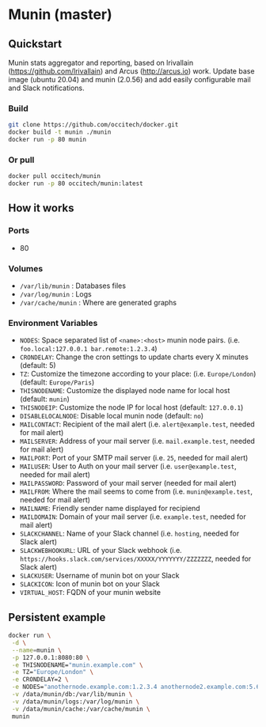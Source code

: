 # Munin (master)

## Quickstart

Munin stats aggregator and reporting, based on lrivallain (<https://github.com/lrivallain>) and Arcus (<http://arcus.io>) work.
Update base image (ubuntu 20.04) and munin (2.0.56) and add easily configurable mail and Slack notifications.

### Build

```bash
git clone https://github.com/occitech/docker.git
docker build -t munin ./munin
docker run -p 80 munin
```

### Or pull

```bash
docker pull occitech/munin
docker run -p 80 occitech/munin:latest
```

## How it works

### Ports

* 80

### Volumes

* `/var/lib/munin` : Databases files
* `/var/log/munin` : Logs
* `/var/cache/munin` : Where are generated graphs

### Environment Variables

* `NODES`: Space separated list of `<name>:<host>` munin node pairs. (i.e. `foo.local:127.0.0.1 bar.remote:1.2.3.4`)
* `CRONDELAY`: Change the cron settings to update charts every X minutes (default: 5)
* `TZ`: Customize the timezone according to your place: (i.e. `Europe/London`) (default: `Europe/Paris`)
* `THISNODENAME`: Customize the displayed node name for local host (default: `munin`)
* `THISNODEIP`: Customize the node IP for local host (default: `127.0.0.1`)
* `DISABLELOCALNODE`: Disable local munin node (default: `no`)
* `MAILCONTACT`: Recipient of the mail alert (i.e. `alert@example.test`, needed for mail alert)
* `MAILSERVER`: Address of your mail server (i.e. `mail.example.test`, needed for mail alert)
* `MAILPORT`: Port of your SMTP mail server  (i.e. `25`, needed for mail alert)
* `MAILUSER`: User to Auth on your mail server  (i.e. `user@example.test`, needed for mail alert)
* `MAILPASSWORD`: Password of your mail server (needed for mail alert)
* `MAILFROM`: Where the mail seems to come from (i.e. `munin@example.test`, needed for mail alert)
* `MAILNAME`: Friendly sender name displayed for recipiend
* `MAILDOMAIN`: Domain of your mail server (i.e. `example.test`, needed for mail alert)
* `SLACKCHANNEL`: Name of your Slack channel (i.e. `hosting`, needed for Slack alert)
* `SLACKWEBHOOKURL`: URL of your Slack webhook (i.e. `https://hooks.slack.com/services/XXXXX/YYYYYYY/ZZZZZZZ`, needed for Slack alert)
* `SLACKUSER`: Username of munin bot on your Slack
* `SLACKICON`: Icon of munin bot on your Slack
* `VIRTUAL_HOST`: FQDN of your munin website

## Persistent example

```bash
docker run \
 -d \
 --name=munin \
 -p 127.0.0.1:8080:80 \
 -e THISNODENAME="munin.example.com" \
 -e TZ="Europe/London" \
 -e CRONDELAY=2 \
 -e NODES="anothernode.example.com:1.2.3.4 anothernode2.example.com:5.6.7.8" \
 -v /data/munin/db:/var/lib/munin \
 -v /data/munin/logs:/var/log/munin \
 -v /data/munin/cache:/var/cache/munin \
 munin
```
